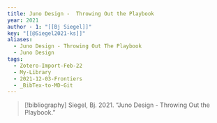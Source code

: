 ```yaml
---
title: Juno Design -  Throwing Out the Playbook
year: 2021
author - 1: "[[Bj Siegel]]"
key: "[[@Siegel2021-ks]]"
aliases:
  - Juno Design - Throwing Out The Playbook
  - Juno Design
tags:
  - Zotero-Import-Feb-22
  - My-Library
  - 2021-12-03-Frontiers
  - _BibTex-to-MD-Git
---
```


> [!bibliography]
> Siegel, Bj. 2021. “Juno Design -  Throwing Out the Playbook.”